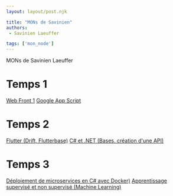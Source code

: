 ```yaml
---
layout: layout/post.njk

title: "MONs de Savinien"
authors:
 - Savinien Laeuffer

tags: ['mon_node']
---
```


<!-- Début Résumé -->
MONs de Savinien Laeuffer

<!-- fin Résumé -->

# Temps 1

[Web Front 1](./webfront/web-front-1)
[Google App Script](./appsscript/google-apps-script)

# Temps 2

[Flutter (Drift, Flutterbase)](./devmobile/flutter)
[C# et .NET (Bases, création d'une API)](./csharp/moncsharp)

# Temps 3

[Déploiement de microservices en C# avec Docker)](./csharpbis/moncsharpbis)
[Apprentissage supervisé et non supervisé (Machine Learning)](./ml/machinelearning)